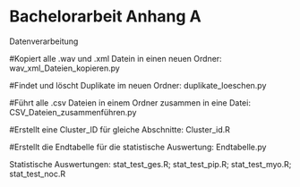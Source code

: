 # Bachelorarbeit Anhang A

Datenverarbeitung 

#Kopiert alle .wav und .xml Datein in einen neuen Ordner: wav_xml_Dateien_kopieren.py 

#Findet und löscht Duplikate im neuen Ordner: duplikate_loeschen.py

#Führt alle .csv Dateien in einem Ordner zusammen in eine Datei: CSV_Dateien_zusammenführen.py

#Erstellt eine Cluster_ID für gleiche Abschnitte: Cluster_id.R

#Erstellt die Endtabelle für die statistische Auswertung: Endtabelle.py


Statistische Auswertungen: stat_test_ges.R; stat_test_pip.R; stat_test_myo.R; stat_test_noc.R
  





